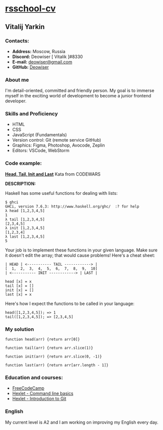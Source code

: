 # [rsschool-cv](https://deowiser.github.io/rsschool-cv/cv)
## Vitalij Yarkin
### Contacts:
* __Address:__ Moscow, Russia
* __Discord:__ Deowiser [ Vitalik ]#8330
* __E-mail:__ deowiser@gmail.com
* __GitHub:__ [Deowiser](https://github.com/Deowiser/)

### About me
I'm detail-oriented, committed and friendly person. My goal is to immerse myself in the exciting world of development to become a junior frontend developer.
### Skills and Proficiency
* HTML
* CSS
* JavaScript (Fundamentals)
* Version control: Git (remote service GitHub)
* Graphics: Figma, Photoshop, Avocode, Zeplin
* Editors: VSCode, WebStorm

### Code example:
[__Head, Tail, Init and Last__](https://www.codewars.com/kata/54592a5052756d5c5d0009c3) Kata from CODEWARS

**DESCRIPTION:**

Haskell has some useful functions for dealing with lists:
```
$ ghci
GHCi, version 7.6.3: http://www.haskell.org/ghc/  :? for help
λ head [1,2,3,4,5]
1
λ tail [1,2,3,4,5]
[2,3,4,5]
λ init [1,2,3,4,5]
[1,2,3,4]
λ last [1,2,3,4,5]
5
```
Your job is to implement these functions in your given language. Make sure it doesn't edit the array; that would cause problems! Here's a cheat sheet:
```
| HEAD | <----------- TAIL ------------> |
[  1,  2,  3,  4,  5,  6,  7,  8,  9,  10]
| <----------- INIT ------------> | LAST |

head [x] = x
tail [x] = []
init [x] = []
last [x] = x
```
Here's how I expect the functions to be called in your language:
```
head([1,2,3,4,5]); => 1
tail([1,2,3,4,5]); => [2,3,4,5]
```
### My solution
```
function head(arr) {return arr[0]}

function tail(arr) {return arr.slice(1)}

function init(arr) {return arr.slice(0, -1)}

function last(arr) {return arr[arr.length - 1]}
```
### Education and courses:
* [FreeCodeCamp](https://www.freecodecamp.org)
* [Hexlet - Command line basics](https://ru.hexlet.io/courses/cli-basics)
* [Hexlet - Introduction to Git](https://ru.hexlet.io/courses/intro_to_git)

### English
My current level is A2 and I am working on improving my English every day.
